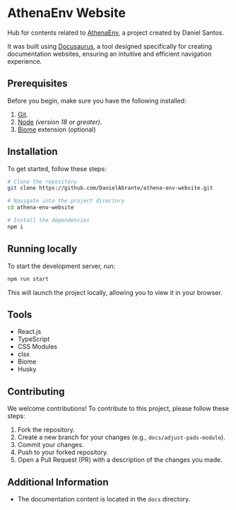 # AthenaEnv Website 

Hub for contents related to [AthenaEnv](https://github.com/DanielSant0s/AthenaEnv), a project created by Daniel Santos.

It was built using [Docusaurus](https://docusaurus.io/), a tool designed specifically for creating documentation websites, ensuring an intuitive and efficient navigation experience.

## Prerequisites

Before you begin, make sure you have the following installed:

1.  [Git](https://git-scm.com/downloads).
2.  [Node](https://nodejs.org/en/download/) _(version 18 or greater)_.
3.  [Biome](https://biomejs.dev/) extension (optional)

## Installation

To get started, follow these steps:

```sh
# Clone the repository
git clone https://github.com/DanielAbrante/athena-env-website.git

# Navigate into the project directory
cd athena-env-website

# Install the dependencies
npm i
```
## Running locally

To start the development server, run:

```sh
npm run start
```

This will launch the project locally, allowing you to view it in your browser.

## Tools

- React.js
- TypeScript
- CSS Modules
- clsx
- Biome
- Husky

## Contributing

We welcome contributions! To contribute to this project, please follow these steps:

1. Fork the repository.
2. Create a new branch for your changes (e.g., `docs/adjust-pads-module`).
3. Commit your changes.
4. Push to your forked repository.
5. Open a Pull Request (PR) with a description of the changes you made.

## Additional Information

- The documentation content is located in the `docs` directory.

